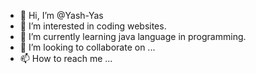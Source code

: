- 👋 Hi, I’m @Yash-Yas
- 👀 I’m interested in coding websites.
- 🌱 I’m currently learning java language in programming.
- 💞️ I’m looking to collaborate on ...
- 📫 How to reach me ...

<!---
Yash-Yas/Yash-Yas is a ✨ special ✨ repository because its `README.md` (this file) appears on your GitHub profile.
You can click the Preview link to take a look at your changes.
--->
